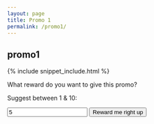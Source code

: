 ```yaml
---
layout: page
title: Promo 1
permalink: /promo1/
---
```


## promo1

{% include snippet_include.html %}

What reward do you want to give this promo?

Suggest between 1 & 10:
<form>
<input type="text" value="5" id="promovalue"/>
<input type="button" value="Reward me right up" onClick="rewardExperiment($(promovalue).val())"/>
</form>

